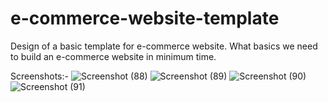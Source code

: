 
# e-commerce-website-template
 Design of a basic template for e-commerce website. What basics we need to build an e-commerce website in minimum time.

Screenshots:-
![Screenshot (88)](https://user-images.githubusercontent.com/73215407/155880029-cac8f15b-70ae-4d92-9629-99f399ae593a.png)
![Screenshot (89)](https://user-images.githubusercontent.com/73215407/155880030-e2f4e4a2-f370-421b-8ec1-a4f29393adcb.png)
![Screenshot (90)](https://user-images.githubusercontent.com/73215407/155880032-acc7195a-4632-4bb8-bdba-e134054b1b88.png)
![Screenshot (91)](https://user-images.githubusercontent.com/73215407/155880033-9024ac6c-b330-4f2e-94d8-bf743477f907.png)
